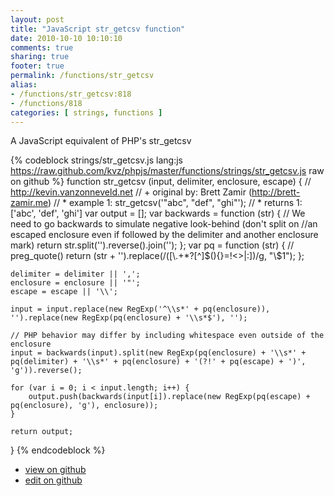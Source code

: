 ```yaml
---
layout: post
title: "JavaScript str_getcsv function"
date: 2010-10-10 10:10:10
comments: true
sharing: true
footer: true
permalink: /functions/str_getcsv
alias:
- /functions/str_getcsv:818
- /functions/818
categories: [ strings, functions ]
---
```

A JavaScript equivalent of PHP's str_getcsv
<!-- more -->
{% codeblock strings/str_getcsv.js lang:js https://raw.github.com/kvz/phpjs/master/functions/strings/str_getcsv.js raw on github %}
function str_getcsv (input, delimiter, enclosure, escape) {
    // http://kevin.vanzonneveld.net
    // +   original by: Brett Zamir (http://brett-zamir.me)
    // *     example 1: str_getcsv('"abc", "def", "ghi"');
    // *     returns 1: ['abc', 'def', 'ghi']
    var output = [];
    var backwards = function (str) { // We need to go backwards to simulate negative look-behind (don't split on 
        //an escaped enclosure even if followed by the delimiter and another enclosure mark)
        return str.split('').reverse().join('');
    };
    var pq = function (str) { // preg_quote()
        return (str + '').replace(/([\\\.\+\*\?\[\^\]\$\(\)\{\}\=\!\<\>\|\:])/g, "\\$1");
    };

    delimiter = delimiter || ',';
    enclosure = enclosure || '"';
    escape = escape || '\\';

    input = input.replace(new RegExp('^\\s*' + pq(enclosure)), '').replace(new RegExp(pq(enclosure) + '\\s*$'), '');

    // PHP behavior may differ by including whitespace even outside of the enclosure
    input = backwards(input).split(new RegExp(pq(enclosure) + '\\s*' + pq(delimiter) + '\\s*' + pq(enclosure) + '(?!' + pq(escape) + ')', 'g')).reverse();

    for (var i = 0; i < input.length; i++) {
        output.push(backwards(input[i]).replace(new RegExp(pq(escape) + pq(enclosure), 'g'), enclosure));
    }

    return output;
}
{% endcodeblock %}
<ul>
 <li><a href="https://github.com/kvz/phpjs/blob/master/functions/strings/str_getcsv.js">view on github</a></li>
 <li><a href="https://github.com/kvz/phpjs/edit/master/functions/strings/str_getcsv.js">edit on github</a></li>
</ul>
